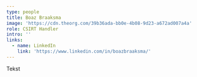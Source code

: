 ```yaml
---
type: people
title: Boaz Braaksma
image: 'https://cdn.theorg.com/39b36ada-bb0e-4b08-9d23-a672ad007a4a'
role: CSIRT Handler
intro: ''
links:
  - name: LinkedIn
    link: 'https://www.linkedin.com/in/boazbraaksma/'
---
```

Tekst 
